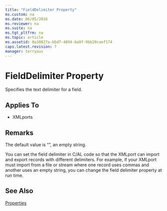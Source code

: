 ```yaml
---
title: "FieldDelimiter Property"
ms.custom: na
ms.date: 06/05/2016
ms.reviewer: na
ms.suite: na
ms.tgt_pltfrm: na
ms.topic: article
ms.assetid: 0a30827a-bbd7-4894-ba9f-9bb20caef174
caps.latest.revision: 7
manager: terryaus
---
```

# FieldDelimiter Property
Specifies the text delimiter for a field.  
  
## Applies To  
  
-   XMLports  
  
## Remarks  
 The default value is “”, an empty string.  
  
 You can set the field delimiter in C\/AL code so that the XMLport can import and export records with different delimiters. For example, if your XMLport must import from a file or stream where one record uses commas and another uses an empty string, you can change the field delimiter property at run time.  
  
## See Also  
 [Properties](../dynamics-nav/Properties.md)